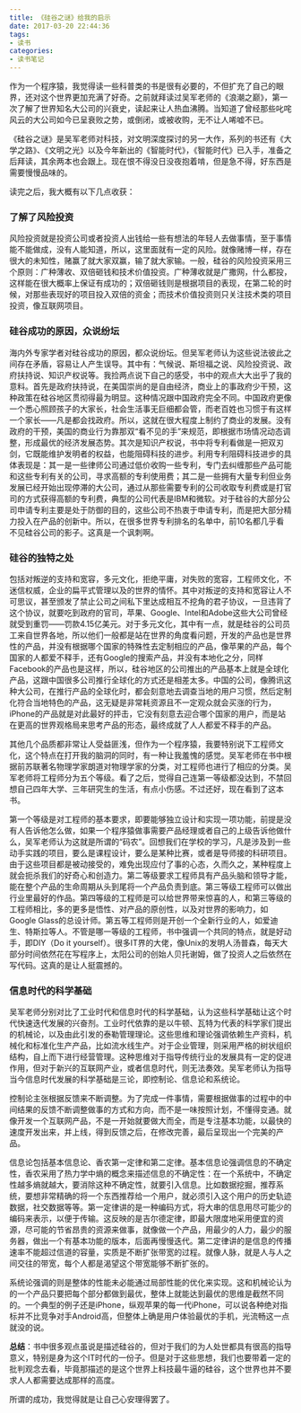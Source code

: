 ```yaml
---
title: 《硅谷之谜》给我的启示
date: 2017-03-20 22:44:36
tags: 
- 读书
categories:
- 读书笔记
---
```


作为一个程序猿，我觉得读一些科普类的书是很有必要的，不但扩充了自己的眼界，还对这个世界更加充满了好奇。之前就拜读过吴军老师的《浪潮之巅》，第一次了解了世界知名大公司的兴衰史，读起来让人热血沸腾。当知道了曾经那些叱咤风云的大公司如今已呈衰败之势，或倒闭，或被收购，无不让人唏嘘不已。

《硅谷之谜》是吴军老师对科技，对文明深度探讨的另一大作，系列的书还有《大学之路》、《文明之光》以及今年新出的《智能时代》，《智能时代》已入手，准备之后拜读，其余两本也会跟上。现在恨不得没日没夜抱着啃，但是急不得，好东西是需要慢慢品味的。

<!-- more -->

 读完之后，我大概有以下几点收获：
 ### 了解了风险投资
 风险投资就是投资公司或者投资人出钱给一些有想法的年轻人去做事情，至于事情能不能做成，没有人能知道，所以，这里面就有一定的风险。就像赌博一样，存在很大的未知性，赌赢了就大家双赢，输了就大家输。一般，硅谷的风险投资采用三个原则：广种薄收、双倍砸钱和技术价值投资。广种薄收就是广撒网，什么都投，这样能在很大概率上保证有成功的；双倍砸钱则是根据项目的表现，在第二轮的时候，对那些表现好的项目投入双倍的资金；而技术价值投资则只关注技术类的项目投资，像互联网项目。

 ### 硅谷成功的原因，众说纷坛
 海内外专家学者对硅谷成功的原因，都众说纷坛。但吴军老师认为这些说法彼此之间存在矛盾，容易让人产生误导。其中有：气候说、斯坦福之说、风险投资说、政府扶持说、知识产权说等。我捡两点说下自己的感受，书中的观点大大出乎了我的意料。首先是政府扶持说，在美国崇尚的是自由经济，商业上的事政府少干预，这种政策在硅谷地区贯彻得最为明显。这种情况跟中国政府完全不同。中国政府更像一个悉心照顾孩子的大家长，社会生活事无巨细都会管，而老百姓也习惯于有这样一个家长——凡是都会找政府。所以，这就在很大程度上制约了商业的发展。没有政府的干预，美国的商业行为靠那双“看不见的手”来规范，即根据市场情况动态调整，形成最优的经济发展态势。其次是知识产权说，书中将专利看做是一把双刃剑，它既能维护发明者的权益，也能阻碍科技的进步。利用专利阻碍科技进步的具体表现是：其一是一些律师公司通过低价收购一些专利，专门去纠缠那些产品可能和这些专利有关的公司，寻求高额的专利使用费；其二是一些拥有大量专利但业务发展已经开始出现停滞的大公司，通过从那些需要专利的公司收取专利费或是打官司的方式获得高额的专利费，典型的公司代表是IBM和微软。对于硅谷的大部分公司申请专利主要是处于防御的目的，这些公司不热衷于申请专利，而是把大部分精力投入在产品的创新中。所以，在很多世界专利排名的名单中，前10名都几乎看不见硅谷公司的影子。这真是一个讽刺啊。

 ### 硅谷的独特之处
 包括对叛逆的支持和宽容，多元文化，拒绝平庸，对失败的宽容，工程师文化，不迷信权威，企业的扁平式管理以及的世界的情怀。其中对叛逆的支持和宽容让人不可思议，甚至颁发了禁止公司之间私下里达成相互不挖角的君子协议，一旦违背了这个协议，就要吃到政府的官司，苹果、Google、Intel和Adobe这些大公司曾经就受到重罚——罚款4.15亿美元。对于多元文化，其中有一点，就是硅谷的公司员工来自世界各地，所以他们一般都是站在世界的角度看问题，开发的产品也是世界性的产品，并没有根据哪个国家的特殊性去定制相应的产品，像苹果的产品，每个国家的人都爱不释手，还有Google的搜索产品，并没有本地化之分，同样Facebook的产品也是这样，所以，硅谷地区的公司推出的产品基本上就是全球化产品，这跟中国很多公司推行全球化的方式还是相差太多。中国的公司，像腾讯这种大公司，在推行产品的全球化时，都会刻意地去调查当地的用户习惯，然后定制化符合当地特色的产品，这无疑是非常耗资源且不一定观众就会买涨的行为，iPhone的产品就是对此最好的抨击，它没有刻意去迎合哪个国家的用户，而是站在更高的世界观格局来思考产品的形态，最终成就了人人都爱不释手的产品。

 其他几个品质都非常让人受益匪浅，但作为一个程序猿，我要特别说下工程师文化，这个特点在打开我的脑洞的同时，有一种让我羞愧的感觉。吴军老师在书中根据前苏联著名物理学家朗道对物理学家的分类，对工程师也进行了相应的分类。吴军老师将工程师分为五个等级。看了之后，觉得自己连第一等级都没达到，不禁回想自己四年大学、三年研究生的生活，有点小伤感。不过还好，现在看到了这本书。

 第一个等级是对工程师的基本要求，即要能够独立设计和实现一项功能，前提是没有人告诉他怎么做，如果一个程序猿做事需要产品经理或者自己的上级告诉他做什么，吴军老师认为这就是所谓的“码农”。回想我们在学校的学习，凡是涉及到一些动手实践的项目，要么是课程设计，要么是某种比赛，或者是导师接的科研项目。由于这些项目都是被动接受的，难免出现应付了事的心态，久而久之，某种程度上就会扼杀我们的好奇心和创造力。第二等级要求工程师具有产品头脑和领导才能，能在整个产品的生命周期从头到尾将一个产品负责到底。第三等级工程师可以做出行业里最好的作品。第四等级的工程师是可以给世界带来惊喜的人，和第三等级的工程师相比，多的更多是悟性、对产品的原创性，以及对世界的影响力，如Google Glass的总设计师。第五等工程师则是开创一个全新行业的人，如爱迪生、特斯拉等人。不管是哪一等级的工程师，书中强调一个共同的特点，就是好动手，即DIY（Do it yourself）。很多IT界的大佬，像Unix的发明人汤普森，每天大部分时间依然花在写程序上，太阳公司的创始人贝托谢姆，做了投资人之后依然在写代码。这真的是让人挺震撼的。

 ### 信息时代的科学基础
 吴军老师分别对比了工业时代和信息时代的科学基础，认为这些科学基础让这个时代快速迭代发展的兴奋剂。工业时代依靠的是以牛顿、瓦特为代表的科学家们提出的机械论，以及由此引发的泰勒管理理论。这些思维和理论强调依赖生产资料，机械化和标准化生产产品，比如流水线生产。对于企业管理，则采用严格的树状组织结构，自上而下进行经营管理。这种思维对于指导传统行业的发展具有一定的促进作用，但对于新兴的互联网产业，或者信息时代，则无法奏效。吴军老师认为指导当今信息时代发展的科学基础是三论，即控制论、信息论和系统论。

 控制论主张根据反馈来不断调整。为了完成一件事情，需要根据做事的过程中的中间结果的反馈不断调整做事的方式和方向，而不是一味按照计划，不懂得变通。就像开发一个互联网产品，不是一开始就要做大而全，而是专注基本功能，以最快的速度开发出来，并上线，得到反馈之后，在修改完善，最后呈现出一个完美的产品。

 信息论包括基本信息论、香农第一定律和第二定律。基本信息论强调信息的不确定性，香农采用了热力学中熵的概念来描述信息的不确定性：在一个系统中，不确定性越多熵就越大，要消除这种不确定性，就要引入信息。比如数据挖掘，推荐系统，要想非常精确的将一个东西推荐给一个用户，就必须引入这个用户的历史轨迹数据，社交数据等等。第一定律讲的是一种编码方式，将大串的信息用尽可能少的编码来表示，以便于传输。这反映的是吉尔德定律，即最大限度地采用便宜的资源，尽可能的节省昂贵的资源来做事，就像做一个产品，用最少的人力，最少的服务器，做出一个有基本功能的版本，后面再慢慢迭代。第二定律讲的是信息的传播速率不能超过信道的容量，实质是不断扩张带宽的过程。就像人脉，就是人与人之间交往的带宽，每个人都是渴望这个带宽能够不断扩张的。

 系统论强调的则是整体的性能未必能通过局部性能的优化来实现。这和机械论认为的一个产品只要把每个部分都做到最优，整体上就能达到最优的思维是截然不同的。一个典型的例子还是iPhone，纵观苹果的每一代iPhone，可以说各种绝对指标并不比竞争对手Android高，但整体上确是用户体验最优的手机，光流畅这一点就没的说。

 **总结**：书中很多观点虽说是描述硅谷的，但对于我们的为人处世都具有很高的指导意义，特别是身为这个IT时代的一份子。但是对于这些思想，我们也要带着一定的批判观念去看，毕竟那描述的是这个世界上科技最牛逼的硅谷，这个世界也并不要求人人都需要达成那样的高度。

 所谓的成功，我觉得就是让自己心安理得罢了。